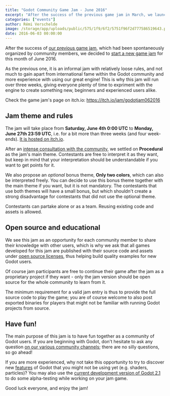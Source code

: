 ```yaml
---
title: "Godot Community Game Jam - June 2016"
excerpt: "After the success of the previous game jam in March, we launch a new community game jam for the month of June 2016, with the theme \"Procedural\". Go to https://itch.io/jam/godotjam062016 to partake in the jam, alone or in a team with other community members!"
categories: ["events"]
author: Rémi Verschelde
image: /storage/app/uploads/public/575/1f9/6f2/5751f96f2d777586519643.png
date: 2016-06-03 00:00:00
---
```


After the success of [our previous game jam](https://itch.io/jam/godotjam032016/results), which had been spontaneously organized by community members, we decided to [start a new game jam](https://itch.io/jam/godotjam062016) for this month of June 2016.

As the previous one, it is an informal jam with relatively loose rules, and not much to gain apart from international fame within the Godot community and more experience with using our great engine! This is why this jam will run over three weeks, giving everyone plenty of time to expriment with the engine to create something new, beginners and experienced users alike.

Check the game jam's page on itch.io: https://itch.io/jam/godotjam062016

## Jam theme and rules

The jam will take place from **Saturday, June 4th 0:00 UTC** to **Monday, June 27th 23:59 UTC**, i.e. for a bit more than three weeks (and four week-ends). [It is hosted on itch.io](https://itch.io/jam/godotjam062016).

After an [intense consultation with the community](/storage/app/uploads/public/575/1f1/78d/5751f178dc70a813162546.jpg), we settled on **Procedural** as the jam's main theme. Contestants are free to interpret it as they want, but keep in mind that your interpretation should be understandable if you want to get points for it.

We also propose an *optional* bonus theme, **Only two colors**, which can also be interpreted freely. You can decide to use this bonus theme together with the main theme if you want, but it is not mandatory. The contestants that use both themes will have a small bonus, but which shouldn't create a strong disadvantage for contestants that did not use the optional theme.

Contestants can partake alone or as a team. Reusing existing code and assets is allowed.

## Open source and educational

We see this jam as an opportunity for each community member to share their knowledge with other users, which is why we ask that all games developed for this jam are published with their source code and assets under [open source licenses](http://choosealicense.org/), thus helping build quality examples for new Godot users.

Of course jam participants are free to continue their game after the jam as a proprietary project if they want - only the jam version should be open source for the whole community to learn from it.

The minimum requirement for a valid jam entry is thus to provide the full source code to play the game; you are of course welcome to also post exported binaries for players that might not be familiar with running Godot projects from source.

## Have fun!

The main purpose of this jam is to have fun together as a community of Godot users. If you are beginning with Godot, don't hesitate to ask any question [on our various community channels](/community); there are no silly questions, so go ahead!

If you are more experienced, why not take this opportunity to try to discover new [features](/features) of Godot that you might not be using yet (e.g. shaders, particles)? You may also use the [current development version of Godot 2.1](https://github.com/godotengine/godot) to do some alpha-testing while working on your jam game.

Good luck everyone, and enjoy the jam!